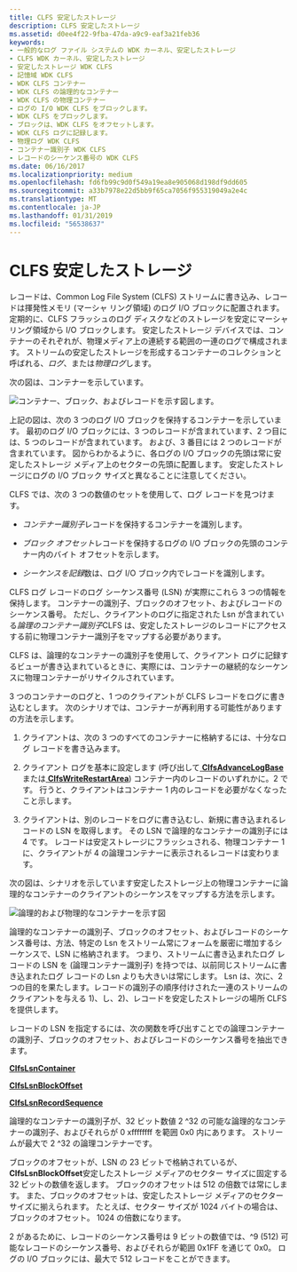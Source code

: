 ```yaml
---
title: CLFS 安定したストレージ
description: CLFS 安定したストレージ
ms.assetid: d0ee4f22-9fba-47da-a9c9-eaf3a21feb36
keywords:
- 一般的なログ ファイル システムの WDK カーネル、安定したストレージ
- CLFS WDK カーネル、安定したストレージ
- 安定したストレージ WDK CLFS
- 記憶域 WDK CLFS
- WDK CLFS コンテナー
- WDK CLFS の論理的なコンテナー
- WDK CLFS の物理コンテナー
- ログの I/O WDK CLFS をブロックします。
- WDK CLFS をブロックします。
- ブロックは、WDK CLFS をオフセットします。
- WDK CLFS ログに記録します。
- 物理ログ WDK CLFS
- コンテナー識別子 WDK CLFS
- レコードのシーケンス番号の WDK CLFS
ms.date: 06/16/2017
ms.localizationpriority: medium
ms.openlocfilehash: fd6fb99c9d0f549a19ea8e905068d198df9dd605
ms.sourcegitcommit: a33b7978e22d5bb9f65ca7056f955319049a2e4c
ms.translationtype: MT
ms.contentlocale: ja-JP
ms.lasthandoff: 01/31/2019
ms.locfileid: "56538637"
---
```

# <a name="clfs-stable-storage"></a>CLFS 安定したストレージ





レコードは、Common Log File System (CLFS) ストリームに書き込み、レコードは揮発性メモリ (マーシャ リング領域) のログ I/O ブロックに配置されます。 定期的に、CLFS フラッシュのログ ディスクなどのストレージを安定にマーシャ リング領域から I/O ブロックします。 安定したストレージ デバイスでは、コンテナーのそれぞれが、物理メディア上の連続する範囲の一連のログで構成されます。 ストリームの安定したストレージを形成するコンテナーのコレクションと呼ばれる、*ログ*、または*物理ログ*します。

次の図は、コンテナーを示しています。

![コンテナー、ブロック、およびレコードを示す図します。](images/clfscontainers.gif)

上記の図は、次の 3 つのログ I/O ブロックを保持するコンテナーを示しています。 最初のログ I/O ブロックには、3 つのレコードが含まれています、2 つ目には、5 つのレコードが含まれています。 および、3 番目には 2 つのレコードが含まれています。 図からわかるように、各ログの I/O ブロックの先頭は常に安定したストレージ メディア上のセクターの先頭に配置します。 安定したストレージにログの I/O ブロック サイズと異なることに注意してください。

CLFS では、次の 3 つの数値のセットを使用して、ログ レコードを見つけます。

-   *コンテナー識別子*レコードを保持するコンテナーを識別します。

-   *ブロック オフセット*レコードを保持するログの I/O ブロックの先頭のコンテナー内のバイト オフセットを示します。

-   *シーケンスを記録*数は、ログ I/O ブロック内でレコードを識別します。

CLFS ログ レコードのログ シーケンス番号 (LSN) が実際にこれら 3 つの情報を保持します。 コンテナーの識別子、ブロックのオフセット、およびレコードのシーケンス番号。 ただし、クライアントのログに指定された Lsn が含まれている*論理のコンテナー識別子*CLFS は、安定したストレージのレコードにアクセスする前に物理コンテナー識別子をマップする必要があります。

CLFS は、論理的なコンテナーの識別子を使用して、クライアント ログに記録するビューが書き込まれているときに、実際には、コンテナーの継続的なシーケンスに物理コンテナーがリサイクルされています。

3 つのコンテナーのログと、1 つのクライアントが CLFS レコードをログに書き込むとします。 次のシナリオでは、コンテナーが再利用する可能性がありますの方法を示します。

1.  クライアントは、次の 3 つのすべてのコンテナーに格納するには、十分なログ レコードを書き込みます。

2.  クライアント ログを基本に設定します (呼び出して[ **ClfsAdvanceLogBase** ](https://msdn.microsoft.com/library/windows/hardware/ff540773)または[ **ClfsWriteRestartArea**](https://msdn.microsoft.com/library/windows/hardware/ff541770)) コンテナー内のレコードのいずれかに。2 です。 行うと、クライアントはコンテナー 1 内のレコードを必要がなくなったこと示します。

3.  クライアントは、別のレコードをログに書き込むし、新規に書き込まれるレコードの LSN を取得します。 その LSN で論理的なコンテナーの識別子には 4 です。 レコードは安定ストレージにフラッシュされる、物理コンテナー 1 に、クライアントが 4 の論理コンテナーに表示されるレコードは変わります。

次の図は、シナリオを示しています安定したストレージ上の物理コンテナーに論理的なコンテナーのクライアントのシーケンスをマップする方法を示します。

![論理的および物理的なコンテナーを示す図](images/clfslogicalcontainers.gif)

論理的なコンテナーの識別子、ブロックのオフセット、およびレコードのシーケンス番号は、方法、特定の Lsn をストリーム常にフォームを厳密に増加するシーケンスで、LSN に格納されます。 つまり、ストリームに書き込まれたログ レコードの LSN を (論理コンテナー識別子) を持つでは、以前同じストリームに書き込まれたログ レコードの Lsn よりも大きいは常にします。 Lsn は、次に、2 つの目的を果たします。レコードの識別子の順序付けされた一連のストリームのクライアントを与える 1)、し、2)、レコードを安定したストレージの場所 CLFS を提供します。

レコードの LSN を指定するには、次の関数を呼び出すことでの論理コンテナーの識別子、ブロックのオフセット、およびレコードのシーケンス番号を抽出できます。

[**ClfsLsnContainer**](https://msdn.microsoft.com/library/windows/hardware/ff541573)

[**ClfsLsnBlockOffset**](https://msdn.microsoft.com/library/windows/hardware/ff541569)

[**ClfsLsnRecordSequence**](https://msdn.microsoft.com/library/windows/hardware/ff541615)

論理的なコンテナーの識別子が、32 ビット数値 2 ^32 の可能な論理的なコンテナーの識別子、およびそれらが 0 xffffffff を範囲 0x0 内にあります。 ストリームが最大で 2 ^32 の論理コンテナーです。

ブロックのオフセットが、LSN の 23 ビットで格納されているが、 **ClfsLsnBlockOffset**安定したストレージ メディアのセクター サイズに固定する 32 ビットの数値を返します。 ブロックのオフセットは 512 の倍数では常にします。 また、ブロックのオフセットは、安定したストレージ メディアのセクター サイズに揃えられます。 たとえば、セクター サイズが 1024 バイトの場合は、ブロックのオフセット。 1024 の倍数になります。

2 があるために、レコードのシーケンス番号は 9 ビットの数値では、^9 (512) 可能なレコードのシーケンス番号、およびそれらが範囲 0x1FF を通じて 0x0。 ログの I/O ブロックには、最大で 512 レコードをことができます。

 

 




